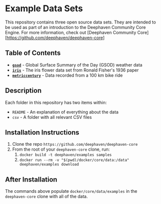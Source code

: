 # Example Data Sets

This repository contains three open source data sets.  They are intended to be used as part of an introduction to the Deephaven Community Core Engine.  For more information, check out [Deephaven Community Core][https://github.com/deephaven/deephaven-core]

## Table of Contents

- **[`gsod`](https://catalog.data.gov/dataset/global-surface-summary-of-the-day-gsod)** - Global Surface Summary of the Day (GSOD) weather data
- **[`iris`](https://archive.ics.uci.edu/ml/datasets/iris)** - The iris flower data set from Ronald Fisher's 1936 paper
- **[`metriccentury`](https://github.com/mikeblas/samples-junk/tree/main/metriccentury)** - Data recorded from a 100 km bike ride

## Description

Each folder in this repository has two items within:

 - `README` - An explanation of everything about the data
 - `csv` - A folder with all relevant CSV files

## Installation Instructions
1. Clone the repo `https://github.com/deephaven/deephaven-core`
2. From the root of your `deephaven-core` clone, run:
   1. `docker build -t deephaven/examples samples`
   2. `docker run --rm -v "$(pwd)/docker/core/data:/data" deephaven/examples download`

## After Installation

The commands above populate `docker/core/data/examples` in the `deephaven-core` clone with all of the data.
